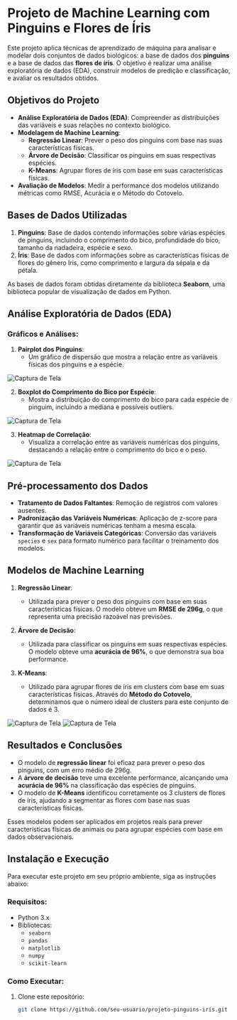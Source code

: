 # **Projeto de Machine Learning com Pinguins e Flores de Íris**

Este projeto aplica técnicas de aprendizado de máquina para analisar e modelar dois conjuntos de dados biológicos: a base de dados dos **pinguins** e a base de dados das **flores de íris**. O objetivo é realizar uma análise exploratória de dados (EDA), construir modelos de predição e classificação, e avaliar os resultados obtidos.

## **Objetivos do Projeto**

- **Análise Exploratória de Dados (EDA)**: Compreender as distribuições das variáveis e suas relações no contexto biológico.
- **Modelagem de Machine Learning**:
  - **Regressão Linear**: Prever o peso dos pinguins com base nas suas características físicas.
  - **Árvore de Decisão**: Classificar os pinguins em suas respectivas espécies.
  - **K-Means**: Agrupar flores de íris com base em suas características físicas.
- **Avaliação de Modelos**: Medir a performance dos modelos utilizando métricas como RMSE, Acurácia e o Método do Cotovelo.

## **Bases de Dados Utilizadas**

1. **Pinguins**: Base de dados contendo informações sobre várias espécies de pinguins, incluindo o comprimento do bico, profundidade do bico, tamanho da nadadeira, espécie e sexo.
2. **Íris**: Base de dados com informações sobre as características físicas de flores do gênero Iris, como comprimento e largura da sépala e da pétala.

As bases de dados foram obtidas diretamente da biblioteca **Seaborn**, uma biblioteca popular de visualização de dados em Python.

## **Análise Exploratória de Dados (EDA)**

### Gráficos e Análises:

1. **Pairplot dos Pinguins**:
   - Um gráfico de dispersão que mostra a relação entre as variáveis físicas dos pinguins e a espécie.
   
 ![Captura de Tela](images/pairplot_pinguins.png)

2. **Boxplot do Comprimento do Bico por Espécie**:
   - Mostra a distribuição do comprimento do bico para cada espécie de pinguim, incluindo a mediana e possíveis outliers.

  ![Captura de Tela](images/boxplot_bico.png)

3. **Heatmap de Correlação**:
   - Visualiza a correlação entre as variáveis numéricas dos pinguins, destacando a relação entre o comprimento do bico e o peso.

 ![Captura de Tela](images/heatmap_corr.png)

## **Pré-processamento dos Dados**

- **Tratamento de Dados Faltantes**: Remoção de registros com valores ausentes.
- **Padronização das Variáveis Numéricas**: Aplicação de z-score para garantir que as variáveis numéricas tenham a mesma escala.
- **Transformação de Variáveis Categóricas**: Conversão das variáveis `species` e `sex` para formato numérico para facilitar o treinamento dos modelos.

## **Modelos de Machine Learning**

1. **Regressão Linear**:
   - Utilizada para prever o peso dos pinguins com base em suas características físicas. O modelo obteve um **RMSE de 296g**, o que representa uma precisão razoável nas previsões.

2. **Árvore de Decisão**:
   - Utilizada para classificar os pinguins em suas respectivas espécies. O modelo obteve uma **acurácia de 96%**, o que demonstra sua boa performance.

3. **K-Means**:
   - Utilizado para agrupar flores de íris em clusters com base em suas características físicas. Através do **Método do Cotovelo**, determinamos que o número ideal de clusters para este conjunto de dados é 3.

  ![Captura de Tela](images/kmeans_iris.png)
  ![Captura de Tela](images/kmeans_iriss.png)

## **Resultados e Conclusões**

- O modelo de **regressão linear** foi eficaz para prever o peso dos pinguins, com um erro médio de 296g.
- A **árvore de decisão** teve uma excelente performance, alcançando uma **acurácia de 96%** na classificação das espécies de pinguins.
- O modelo de **K-Means** identificou corretamente os 3 clusters de flores de íris, ajudando a segmentar as flores com base nas suas características físicas.

Esses modelos podem ser aplicados em projetos reais para prever características físicas de animais ou para agrupar espécies com base em dados observacionais.

## **Instalação e Execução**

Para executar este projeto em seu próprio ambiente, siga as instruções abaixo:

### Requisitos:

- Python 3.x
- Bibliotecas:
  - `seaborn`
  - `pandas`
  - `matplotlib`
  - `numpy`
  - `scikit-learn`

### Como Executar:

1. Clone este repositório:

   ```bash
   git clone https://github.com/seu-usuario/projeto-pinguins-iris.git
